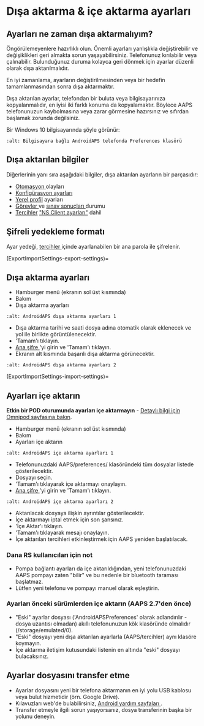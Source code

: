 # Dışa aktarma & içe aktarma ayarları

## Ayarları ne zaman dışa aktarmalıyım?

Öngörülemeyenlere hazırlıklı olun. Önemli ayarları yanlışlıkla değiştirebilir ve değişiklikleri geri almakta sorun yaşayabilirsiniz. Telefonunuz kırılabilir veya çalınabilir. Bulunduğunuz duruma kolayca geri dönmek için ayarlar düzenli olarak dışa aktarılmalıdır.

En iyi zamanlama, ayarların değiştirilmesinden veya bir hedefin tamamlanmasından sonra dışa aktarmaktır.

Dışa aktarılan ayarlar, telefondan bir buluta veya bilgisayarınıza kopyalanmalıdır, en iyisi iki farklı konuma da kopyalamaktır. Böylece AAPS telefonunuzun kaybolmasına veya zarar görmesine hazırsınız ve sıfırdan başlamak zorunda değilsiniz.

Bir Windows 10 bilgisayarında şöyle görünür:

```{image} ../images/AAPS_ExImportSettingsWin.png
:alt: Bilgisayara bağlı AndroidAPS telefonda Preferences klasörü
```

## Dışa aktarılan bilgiler

Diğerlerinin yanı sıra aşağıdaki bilgiler, dışa aktarılan ayarların bir parçasıdır:

- [ Otomasyon ](../usuge/automation.md) olayları
- [Konfigürasyon ayarları](../Configuration/Config-Builder.md)
- [Yerel profil](Config-Builder-local-profile) ayarları
- [ Görevler ](../usuge/objectives.md) ve [ sınav sonuçları ](objective-sjective-3-prove-your-nowledge) durumu
- [Tercihler](../Configuration/Preferences.md) ["NS Client ayarları"](Preferences-nsclient) dahil

## Şifreli yedekleme formatı

Ayar yedeği, [tercihler ](preferences-master-password) içinde ayarlanabilen bir ana parola ile şifrelenir.

(ExportImportSettings-export-settings)=
## Dışa aktarma ayarları

- Hamburger menü (ekranın sol üst kısmında)
- Bakım
- Dışa aktarma ayarları

```{image} ../images/AAPS_ExportSettings1.png
:alt: AndroidAPS dışa aktarma ayarları 1
```

- Dışa aktarma tarihi ve saati dosya adına otomatik olarak eklenecek ve yol ile birlikte görüntülenecektir.
- 'Tamam'ı tıklayın.
- [Ana şifre ](preferences-master-password)'yi girin ve 'Tamam'ı tıklayın.
- Ekranın alt kısmında başarılı dışa aktarma görünecektir.

```{image} ../images/AAPS_ExportSettings2.png
:alt: AndroidAPS dışa aktarma ayarları 2
```

(ExportImportSettings-import-settings)=
## Ayarları içe aktarın

**Etkin bir POD oturumunda ayarları içe aktarmayın** - [Detaylı bilgi için Omnipod sayfasına bakın](OmnipodEros-import-settings-from-previous-aaps).

- Hamburger menü (ekranın sol üst kısmında)
- Bakım
- Ayarları içe aktarın

```{image} ../images/AAPS_ImportSettings1.png
:alt: AndroidAPS içe aktarma ayarları 1
```

- Telefonunuzdaki AAPS/preferences/ klasöründeki tüm dosyalar listede gösterilecektir.
- Dosyayı seçin.
- 'Tamam'ı tıklayarak içe aktarmayı onaylayın.
- [Ana şifre ](preferences-master-password)'yi girin ve 'Tamam'ı tıklayın.

```{image} ../images/AAPS_ImportSettings2.png
:alt: AndroidAPS içe aktarma ayarları 2
```

- Aktarılacak dosyaya ilişkin ayrıntılar gösterilecektir.
- İçe aktarmayı iptal etmek için son şansınız.
- 'İçe Aktar'ı tıklayın.
- 'Tamam'ı tıklayarak mesajı onaylayın.
- İçe aktarılan tercihleri etkinleştirmek için AAPS yeniden başlatılacak.

### Dana RS kullanıcıları için not

- Pompa bağlantı ayarları da içe aktarıldığından, yeni telefonunuzdaki AAPS pompayı zaten "bilir" ve bu nedenle bir bluetooth taraması başlatmaz.
- Lütfen yeni telefonu ve pompayı manuel olarak eşleştirin.

### Ayarları önceki sürümlerden içe aktarın (AAPS 2.7'den önce)

- "Eski" ayarlar dosyası ('AndroidAPSPreferences' olarak adlandırılır - dosya uzantısı olmadan) akıllı telefonunuzun kök klasöründe olmalıdır (/storage/emulated/0).
- "Eski" dosyayı yeni dışa aktarılan ayarlarla (AAPS/tercihler) aynı klasöre koymayın.
- İçe aktarma iletişim kutusundaki listenin en altında "eski" dosyayı bulacaksınız.

## Ayarlar dosyasını transfer etme

- Ayarlar dosyasını yeni bir telefona aktarmanın en iyi yolu USB kablosu veya bulut hizmetidir (örn. Google Drive).
- Kılavuzları web'de bulabilirsiniz, [ Android yardım sayfaları ](https://support.google.com/android/answer/9064445?hl=en).
- Transfer etmeyle ilgili sorun yaşıyorsanız, dosya transferinin başka bir yolunu deneyin.
